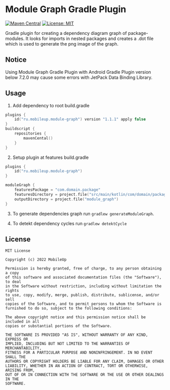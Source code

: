 # Module Graph Gradle Plugin
[![Maven Central](https://img.shields.io/maven-central/v/ru.mobileup/module-graph)](https://repo1.maven.org/maven2/ru/mobileup/module-graph)
[![License: MIT](https://img.shields.io/badge/License-MIT-yellow.svg)](https://opensource.org/licenses/MIT)

Gradle plugin for creating a dependency diagram graph of package-modules. It looks for imports in nested packages and creates a .dot file which is used to generate the png image of the graph.

## Notice

Using Module Graph Gradle Plugin with Android Gradle Plugin version below 7.2.0 may cause some errors with JetPack Data Binding Library.

## Usage

1) Add dependency to root build.gradle
```kotlin
plugins {
    id("ru.mobileup.module-graph") version "1.1.1" apply false
}
buildscript {
    repositories {
        mavenCental()
    }
}
```

2) Setup plugin at features build.gradle
```kotlin
plugins {
    id("ru.mobileup.module-graph")
}

moduleGraph {
    featuresPackage = "com.domain.package"
    featuresDirectory = project.file("src/main/kotlin/com/domain/package")
    outputDirectory = project.file("module_graph")
}
```

3) To generate dependencies graph run `gradlew generateModuleGraph`.

4) To detekt dependency cycles run `gradlew detektCycle`

## License
```
MIT License

Copyright (c) 2022 MobileUp

Permission is hereby granted, free of charge, to any person obtaining a copy
of this software and associated documentation files (the "Software"), to deal
in the Software without restriction, including without limitation the rights
to use, copy, modify, merge, publish, distribute, sublicense, and/or sell
copies of the Software, and to permit persons to whom the Software is
furnished to do so, subject to the following conditions:

The above copyright notice and this permission notice shall be included in all
copies or substantial portions of the Software.

THE SOFTWARE IS PROVIDED "AS IS", WITHOUT WARRANTY OF ANY KIND, EXPRESS OR
IMPLIED, INCLUDING BUT NOT LIMITED TO THE WARRANTIES OF MERCHANTABILITY,
FITNESS FOR A PARTICULAR PURPOSE AND NONINFRINGEMENT. IN NO EVENT SHALL THE
AUTHORS OR COPYRIGHT HOLDERS BE LIABLE FOR ANY CLAIM, DAMAGES OR OTHER
LIABILITY, WHETHER IN AN ACTION OF CONTRACT, TORT OR OTHERWISE, ARISING FROM,
OUT OF OR IN CONNECTION WITH THE SOFTWARE OR THE USE OR OTHER DEALINGS IN THE
SOFTWARE.
```
